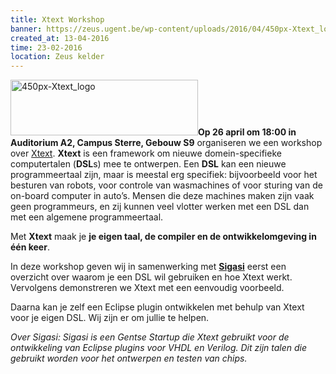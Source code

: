 ```yaml
---
title: Xtext Workshop
banner: https://zeus.ugent.be/wp-content/uploads/2016/04/450px-Xtext_logo-300x89.png
created_at: 13-04-2016
time: 23-02-2016
location: Zeus kelder
---
```


<a href="http://zeus.ugent.be/2016/04/13/xtext-workshop/450px-xtext_logo/" rel="attachment wp-att-2467"><img src="https://zeus.ugent.be/wp-content/uploads/2016/04/450px-Xtext_logo-300x89.png" alt="450px-Xtext_logo" width="300" height="89" class="alignright size-medium wp-image-2467" /></a><strong>Op 26 april om 18:00 in Auditorium A2, Campus Sterre, Gebouw S9</strong> organiseren we een workshop over <a href="https://eclipse.org/Xtext/">Xtext</a>. <strong>Xtext</strong> is een framework om nieuwe domein-specifieke computertalen (<strong>DSL</strong>s) mee te ontwerpen. Een <strong>DSL</strong> kan een nieuwe programmeertaal zijn, maar is meestal erg specifiek: bijvoorbeeld voor het besturen van robots, voor controle van wasmachines of voor sturing van de on-board computer in auto’s. Mensen die deze machines maken zijn vaak geen programmeurs, en zij kunnen veel vlotter werken met een DSL dan met een algemene programmeertaal. 

Met <strong>Xtext</strong> maak je <strong>je eigen taal, de compiler en de ontwikkelomgeving in één keer</strong>.

In deze workshop geven wij in samenwerking met <strong><a href="http://www.sigasi.com">Sigasi</a></strong> eerst een overzicht over waarom je een DSL wil gebruiken en hoe Xtext werkt. Vervolgens demonstreren we Xtext met een eenvoudig voorbeeld.

Daarna kan je zelf een Eclipse plugin ontwikkelen met behulp van Xtext voor je eigen DSL. Wij zijn er om jullie te helpen.

<em>Over Sigasi:
Sigasi is een Gentse Startup die Xtext gebruikt voor de ontwikkeling van Eclipse plugins voor VHDL en Verilog. Dit zijn talen die gebruikt worden voor het ontwerpen en testen van chips.</em>
